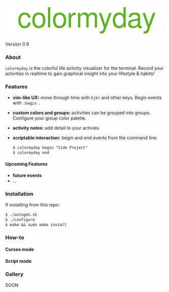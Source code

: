 ![title](colormyday.png)

Version 0.9

### About

`colormyday` is the colorful life activity visualizer for the terminal. Record your activities in realtime to gain graphical insight into your lifestyle & habits!


### Features

* **vim-like UX:** move through time with `hjkl` and other keys. Begin events with `:begin `.
* **custom colors and groups:** activities can be grouped into groups. Configure your group color palette.
* **activity notes:** add detail to your activies.
* **scriptable interaction:** begin and end events from the command line:

	```
	$ colormyday begin "Side Project"
	$ colormyday end
	```

#### Upcoming Features
* **future events**
* ...


### Installation

If installing from this repo:

	$ ./autogen.sh
	$ ./configure
	$ make && sudo make install


### How-to

#### Curses mode


#### Script mode


### Gallery

SOON

